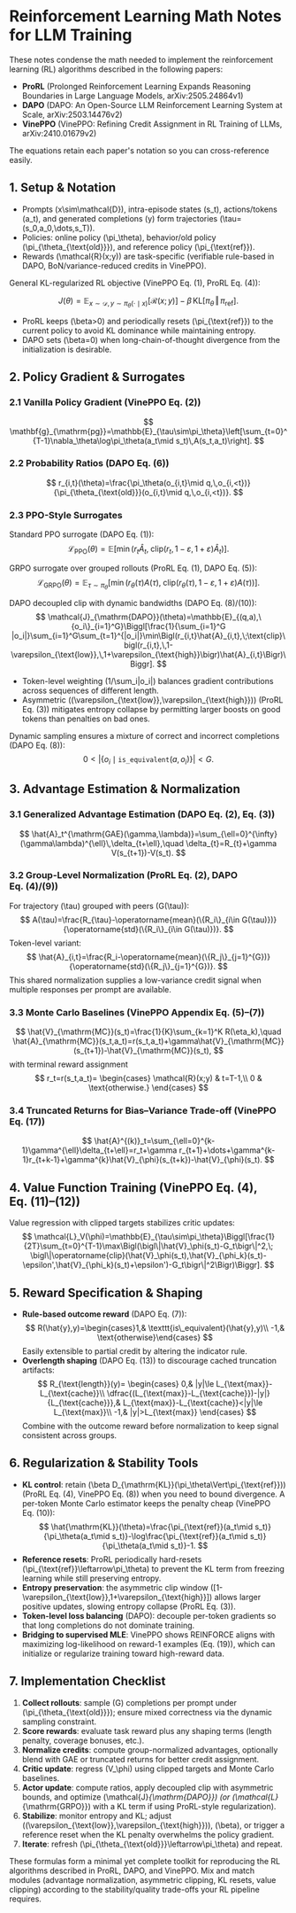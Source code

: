 # Reinforcement Learning Math Notes for LLM Training

These notes condense the math needed to implement the reinforcement learning (RL) algorithms described in the following papers:
- **ProRL** (Prolonged Reinforcement Learning Expands Reasoning Boundaries in Large Language Models, arXiv:2505.24864v1)
- **DAPO** (DAPO: An Open-Source LLM Reinforcement Learning System at Scale, arXiv:2503.14476v2)
- **VinePPO** (VinePPO: Refining Credit Assignment in RL Training of LLMs, arXiv:2410.01679v2)

The equations retain each paper's notation so you can cross-reference easily.

## 1. Setup & Notation
- Prompts \(x\sim\mathcal{D}\), intra-episode states \(s_t\), actions/tokens \(a_t\), and generated completions \(y\) form trajectories \(\tau=(s_0,a_0,\dots,s_T)\).
- Policies: online policy \(\pi_\theta\), behavior/old policy \(\pi_{\theta_{\text{old}}}\), and reference policy \(\pi_{\text{ref}}\).
- Rewards \(\mathcal{R}(x;y)\) are task-specific (verifiable rule-based in DAPO, BoN/variance-reduced credits in VinePPO).

General KL-regularized RL objective (VinePPO Eq. (1), ProRL Eq. (4)):

$$
J(\theta)=\mathbb{E}_{x\sim\mathcal{D},\,y\sim\pi_\theta(\cdot\mid x)}[\mathcal{R}(x;y)]-\beta\,\mathrm{KL}[\pi_\theta\,\Vert\,\pi_{\text{ref}}].
$$

- ProRL keeps \(\beta>0\) and periodically resets \(\pi_{\text{ref}}\) to the current policy to avoid KL dominance while maintaining entropy.
- DAPO sets \(\beta=0\) when long-chain-of-thought divergence from the initialization is desirable.

## 2. Policy Gradient & Surrogates
### 2.1 Vanilla Policy Gradient (VinePPO Eq. (2))
$$
\mathbf{g}_{\mathrm{pg}}=\mathbb{E}_{\tau\sim\pi_\theta}\left[\sum_{t=0}^{T-1}\nabla_\theta\log\pi_\theta(a_t\mid s_t)\,A(s_t,a_t)\right].
$$

### 2.2 Probability Ratios (DAPO Eq. (6))
$$
r_{i,t}(\theta)=\frac{\pi_\theta(o_{i,t}\mid q,\,o_{i,<t})}{\pi_{\theta_{\text{old}}}(o_{i,t}\mid q,\,o_{i,<t})}.
$$

### 2.3 PPO-Style Surrogates
Standard PPO surrogate (DAPO Eq. (1)):
$$
\mathcal{L}_{\mathrm{PPO}}(\theta)=\mathbb{E}\left[\min\bigl(r_t\hat{A}_t,\; \text{clip}(r_t,1-\varepsilon,1+\varepsilon)\hat{A}_t\bigr)\right].
$$

GRPO surrogate over grouped rollouts (ProRL Eq. (1), DAPO Eq. (5)):
$$
\mathcal{L}_{\mathrm{GRPO}}(\theta)=\mathbb{E}_{\tau\sim\pi_\theta}\left[\min\bigl(r_\theta(\tau)A(\tau),\; \text{clip}(r_\theta(\tau),1-\varepsilon,1+\varepsilon)A(\tau)\bigr)\right].
$$

DAPO decoupled clip with dynamic bandwidths (DAPO Eq. (8)/(10)):
$$
\mathcal{J}_{\mathrm{DAPO}}(\theta)=\mathbb{E}_{(q,a),\{o_i\}_{i=1}^G}\Biggl[\frac{1}{\sum_{i=1}^G |o_i|}\sum_{i=1}^G\sum_{t=1}^{|o_i|}\min\Bigl(r_{i,t}\hat{A}_{i,t},\;\text{clip}\bigl(r_{i,t},\,1-\varepsilon_{\text{low}},\,1+\varepsilon_{\text{high}}\bigr)\hat{A}_{i,t}\Bigr)\Biggr].
$$
- Token-level weighting \(1/\sum_i|o_i|\) balances gradient contributions across sequences of different length.
- Asymmetric \((\varepsilon_{\text{low}},\varepsilon_{\text{high}})\) (ProRL Eq. (3)) mitigates entropy collapse by permitting larger boosts on good tokens than penalties on bad ones.

Dynamic sampling ensures a mixture of correct and incorrect completions (DAPO Eq. (8)):
$$
0 < \bigl|\{o_i\mid\texttt{is\_equivalent}(a,o_i)\}\bigr| < G.
$$

## 3. Advantage Estimation & Normalization
### 3.1 Generalized Advantage Estimation (DAPO Eq. (2), Eq. (3))
$$
\hat{A}_t^{\mathrm{GAE}(\gamma,\lambda)}=\sum_{\ell=0}^{\infty}(\gamma\lambda)^{\ell}\,\delta_{t+\ell},\quad \delta_{t}=R_{t}+\gamma V(s_{t+1})-V(s_t).
$$

### 3.2 Group-Level Normalization (ProRL Eq. (2), DAPO Eq. (4)/(9))
For trajectory \(\tau\) grouped with peers \(G(\tau)\):
$$
A(\tau)=\frac{R_{\tau}-\operatorname{mean}(\{R_i\}_{i\in G(\tau)})}{\operatorname{std}(\{R_i\}_{i\in G(\tau)})}.
$$
Token-level variant:
$$
\hat{A}_{i,t}=\frac{R_i-\operatorname{mean}(\{R_j\}_{j=1}^{G})}{\operatorname{std}(\{R_j\}_{j=1}^{G})}.
$$
This shared normalization supplies a low-variance credit signal when multiple responses per prompt are available.

### 3.3 Monte Carlo Baselines (VinePPO Appendix Eq. (5)–(7))
$$
\hat{V}_{\mathrm{MC}}(s_t)=\frac{1}{K}\sum_{k=1}^K R(\eta_k),\quad
\hat{A}_{\mathrm{MC}}(s_t,a_t)=r(s_t,a_t)+\gamma\hat{V}_{\mathrm{MC}}(s_{t+1})-\hat{V}_{\mathrm{MC}}(s_t),
$$
with terminal reward assignment
$$
r_t=r(s_t,a_t)=
\begin{cases}
\mathcal{R}(x;y) & t=T-1,\\
0 & \text{otherwise.}
\end{cases}
$$

### 3.4 Truncated Returns for Bias–Variance Trade-off (VinePPO Eq. (17))
$$
\hat{A}^{(k)}_t=\sum_{\ell=0}^{k-1}\gamma^{\ell}\delta_{t+\ell}=r_t+\gamma r_{t+1}+\dots+\gamma^{k-1}r_{t+k-1}+\gamma^{k}\hat{V}_{\phi}(s_{t+k})-\hat{V}_{\phi}(s_t).
$$

## 4. Value Function Training (VinePPO Eq. (4), Eq. (11)–(12))
Value regression with clipped targets stabilizes critic updates:
$$
\mathcal{L}_V(\phi)=\mathbb{E}_{\tau\sim\pi_\theta}\Biggl[\frac{1}{2T}\sum_{t=0}^{T-1}\max\Bigl(\bigl\|\hat{V}_\phi(s_t)-G_t\bigr\|^2,\; \bigl\|\operatorname{clip}(\hat{V}_\phi(s_t),\hat{V}_{\phi_k}(s_t)-\epsilon',\hat{V}_{\phi_k}(s_t)+\epsilon')-G_t\bigr\|^2\Bigr)\Biggr].
$$

## 5. Reward Specification & Shaping
- **Rule-based outcome reward** (DAPO Eq. (7)):
  $$
  R(\hat{y},y)=\begin{cases}1,& \texttt{is\_equivalent}(\hat{y},y)\\ -1,& \text{otherwise}\end{cases}
  $$
  Easily extensible to partial credit by altering the indicator rule.
- **Overlength shaping** (DAPO Eq. (13)) to discourage cached truncation artifacts:
  $$
  R_{\text{length}}(y)=
  \begin{cases}
  0,& |y|\le L_{\text{max}}-L_{\text{cache}}\\
  \dfrac{(L_{\text{max}}-L_{\text{cache}})-|y|}{L_{\text{cache}}},& L_{\text{max}}-L_{\text{cache}}<|y|\le L_{\text{max}}\\
  -1,& |y|>L_{\text{max}}
  \end{cases}
  $$
  Combine with the outcome reward before normalization to keep signal consistent across groups.

## 6. Regularization & Stability Tools
- **KL control**: retain \(\beta D_{\mathrm{KL}}(\pi_\theta\Vert\pi_{\text{ref}})\) (ProRL Eq. (4), VinePPO Eq. (8)) when you need to bound divergence. A per-token Monte Carlo estimator keeps the penalty cheap (VinePPO Eq. (10)):
  $$
  \hat{\mathrm{KL}}(\theta)=\frac{\pi_{\text{ref}}(a_t\mid s_t)}{\pi_\theta(a_t\mid s_t)}-\log\frac{\pi_{\text{ref}}(a_t\mid s_t)}{\pi_\theta(a_t\mid s_t)}-1.
  $$
- **Reference resets**: ProRL periodically hard-resets \(\pi_{\text{ref}}\leftarrow\pi_\theta\) to prevent the KL term from freezing learning while still preserving entropy.
- **Entropy preservation**: the asymmetric clip window \([1-\varepsilon_{\text{low}},1+\varepsilon_{\text{high}}]\) allows larger positive updates, slowing entropy collapse (ProRL Eq. (3)).
- **Token-level loss balancing** (DAPO): decouple per-token gradients so that long completions do not dominate training.
- **Bridging to supervised MLE**: VinePPO shows REINFORCE aligns with maximizing log-likelihood on reward-1 examples (Eq. (19)), which can initialize or regularize training toward high-reward data.

## 7. Implementation Checklist
1. **Collect rollouts**: sample \(G\) completions per prompt under \(\pi_{\theta_{\text{old}}}\); ensure mixed correctness via the dynamic sampling constraint.
2. **Score rewards**: evaluate task reward plus any shaping terms (length penalty, coverage bonuses, etc.).
3. **Normalize credits**: compute group-normalized advantages, optionally blend with GAE or truncated returns for better credit assignment.
4. **Critic update**: regress \(V_\phi\) using clipped targets and Monte Carlo baselines.
5. **Actor update**: compute ratios, apply decoupled clip with asymmetric bounds, and optimize \(\mathcal{J}_{\mathrm{DAPO}}\) (or \(\mathcal{L}_{\mathrm{GRPO}}\) with a KL term if using ProRL-style regularization).
6. **Stabilize**: monitor entropy and KL; adjust \((\varepsilon_{\text{low}},\varepsilon_{\text{high}})\), \(\beta\), or trigger a reference reset when the KL penalty overwhelms the policy gradient.
7. **Iterate**: refresh \(\pi_{\theta_{\text{old}}}\leftarrow\pi_\theta\) and repeat.

These formulas form a minimal yet complete toolkit for reproducing the RL algorithms described in ProRL, DAPO, and VinePPO. Mix and match modules (advantage normalization, asymmetric clipping, KL resets, value clipping) according to the stability/quality trade-offs your RL pipeline requires.
